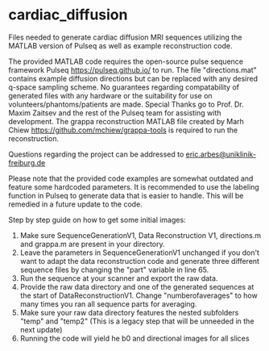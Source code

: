 # cardiac_diffusion
Files needed to generate cardiac diffusion MRI sequences utilizing the MATLAB version of Pulseq as well as example reconstruction code.

The provided MATLAB code requires the open-source pulse sequence framework Pulseq https://pulseq.github.io/ to run.
The file "directions.mat" contains example diffusion directions but can be replaced with any desired q-space sampling scheme.
No guarantees regarding compatability of generated files with any hardware or the suitability for use on volunteers/phantoms/patients are made.
Special Thanks go to Prof. Dr. Maxim Zaitsev and the rest of the Pulseq team for assisting with development. The grappa reconstruction MATLAB file created
by Marh Chiew https://github.com/mchiew/grappa-tools is required to run the reconstruction.

Questions regarding the project can be addressed to eric.arbes@uniklinik-freiburg.de

Please note that the provided code examples are somewhat outdated and feature some hardcoded parameters. It is recommended to use the labeling function in Pulseq to generate data that is easier to handle.
This will be remedied in a future update to the code.

Step by step guide on how to get some initial images:

1. Make sure SequenceGenerationV1, Data Reconstruction V1, directions.m and grappa.m are present in your directory.
2. Leave the parameters in SequenceGenerationV1 unchanged if you don't want to adapt the data reconstruction code and generate three different sequence files by changing the "part" variable in line 65.
3. Run the sequence at your scanner and export the raw data.
4. Provide the raw data directory and one of the generated sequences at the start of DataReconstructionV1. Change "numberofaverages" to how many times you ran all sequence parts for averaging.
5. Make sure your raw data directory features the nested subfolders "temp" and "temp2" (This is a legacy step that will be unneeded in the next update)
6. Running the code will yield he b0 and directional images for all slices
